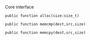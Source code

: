 Core interface

    public function alloc(size:size_t) 

    public function memcmp(dest,src,size)

    public function memcpy(dest,src,size)